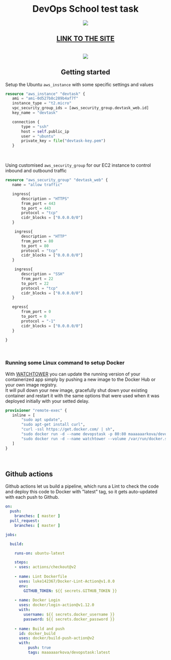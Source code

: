 <h1 align="center">DevOps School test task</h1>
<p align = "center">
<img src = "https://img.shields.io/github/workflow/status/maaaaaarkova/devtask/Docker%20Image%20CI">
</p>

<h2 align="center"><a href="http://devopstask.pp.ua/">LINK TO THE SITE</a></h2>
<p align = "center">
  <br>
  <img src = "https://media.giphy.com/media/ijgei9cL5vqK5uVhll/giphy.gif">
</p>
 
 <h2 align="center">Getting started</h2>
 
 Setup the Ubuntu `aws_instance` with some specific settings and values
 
 ```tf
 resource "aws_instance" "devtask" {
    ami = "ami-0d527b8c289b4af7f"
    instance_type = "t2.micro"
    vpc_security_group_ids = [aws_security_group.devtask_web.id]
    key_name = "devtask"

    connection {
        type = "ssh"
        host = self.public_ip
        user = "ubuntu"
        private_key = file("devtask-key.pem")
    }
 ``` 
 <br>
 
 Using customised `aws_security_group` for our EC2 instance to control inbound and outbound traffic
 
 ```tf
 resource "aws_security_group" "devtask_web" {
    name = "allow traffic"

    ingress{
        description = "HTTPS"
        from_port = 443
        to_port = 443
        protocol = "tcp"
        cidr_blocks = ["0.0.0.0/0"]
    }

     ingress{
        description = "HTTP"
        from_port = 80
        to_port = 80
        protocol = "tcp"
        cidr_blocks = ["0.0.0.0/0"]
    }

     ingress{
        description = "SSH"
        from_port = 22
        to_port = 22
        protocol = "tcp"
        cidr_blocks = ["0.0.0.0/0"]
    }

    egress{
        from_port = 0
        to_port = 0
        protocol = "-1"
        cidr_blocks = ["0.0.0.0/0"]
    }

}
 ```
   <br>
   <h3>Running some Linux command to setup Docker</h3>
   <p> 
      With 
      <a href="https://github.com/containrrr/watchtower">WATCHTOWER</a>
      you can update the running version of your containerized app simply by pushing a new image to the Docker Hub or your own image registry.<br>
      It will pull down your new image, gracefully shut down your existing container and restart it with the same options that were used when it was deployed initially with your       setted delay.
   </p>
   
 ```tf
 provisioner "remote-exec" {
    inline = [
        "sudo apt update",
        "sudo apt-get install curl",
        "curl -ssl https://get.docker.com/ | sh",
        "sudo docker run -d --name devopstask -p 80:80 maaaaaarkova/devopstask",
        "sudo docker run -d --name watchtower --volume /var/run/docker.sock:/var/run/docker.sock containrrr/watchtower --cleanup -i 20"
    ]
}
 ```
 
 <br>
 <h2>Github actions</h2>
 <p>
 Github actions let us build a pipeline, which runs a Lint to check the code and deploy this code to Docker with "latest" tag, so it gets auto-updated with each push to Github.
  </p>
 
```yml
on:
  push:
    branches: [ master ]
  pull_request:
    branches: [ master ]

jobs:

  build:

    runs-on: ubuntu-latest

    steps:
    - uses: actions/checkout@v2
    
    - name: Lint Dockerfile
      uses: luke142367/Docker-Lint-Action@v1.0.0
      env:
        GITHUB_TOKEN: ${{ secrets.GITHUB_TOKEN }}
    
    - name: Docker Login
      uses: docker/login-action@v1.12.0
      with:
        username: ${{ secrets.docker_username }}
        password: ${{ secrets.docker_password }}
        
    - name: Build and push
      id: docker_build
      uses: docker/build-push-action@v2
      with:
          push: true
          tags: maaaaaarkova/devopstask:latest

```
 
